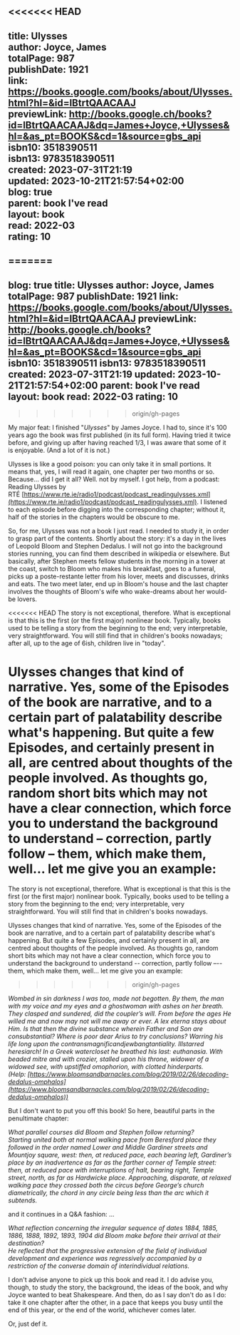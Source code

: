 <<<<<<< HEAD
---  
title: Ulysses  
author: Joyce, James  
totalPage: 987  
publishDate: 1921  
link: https://books.google.com/books/about/Ulysses.html?hl=&id=lBtrtQAACAAJ  
previewLink: http://books.google.ch/books?id=lBtrtQAACAAJ&dq=James+Joyce,+Ulysses&hl=&as_pt=BOOKS&cd=1&source=gbs_api  
isbn10: 3518390511  
isbn13: 9783518390511  
created: 2023-07-31T21:19  
updated: 2023-10-21T21:57:54+02:00  
blog: true  
parent: book I've read  
layout: book  
read: 2022-03  
rating: 10  
---  
=======
---
blog: true
title: Ulysses
author: Joyce, James
totalPage: 987
publishDate: 1921
link: https://books.google.com/books/about/Ulysses.html?hl=&id=lBtrtQAACAAJ
previewLink: http://books.google.ch/books?id=lBtrtQAACAAJ&dq=James+Joyce,+Ulysses&hl=&as_pt=BOOKS&cd=1&source=gbs_api
isbn10: 3518390511
isbn13: 9783518390511
created: 2023-07-31T21:19
updated: 2023-10-21T21:57:54+02:00
parent: book I've read
layout: book
read: 2022-03
rating: 10
---
>>>>>>> origin/gh-pages
  
My major feat: I finished "_Ulysses_" by James Joyce. I had to, since it's 100 years ago the book was first published (in its full form). Having tried it twice before, and giving up after having reached 1/3, I was aware that some of it is enjoyable. (And a lot of it is not.)    
  
Ulysses is like a good poison: you can only take it in small portions. It means that, yes, I will read it again, one chapter per two months or so. Because... did I get it all? Well. not by myself. I got help, from a podcast: Reading Ulysses by RTÉ [https://www.rte.ie/radio1/podcast/podcast_readingulysses.xml](https://www.rte.ie/radio1/podcast/podcast_readingulysses.xml). I listened to each episode before digging into the corresponding chapter; without it, half of the stories in the chapters would be obscure to me.    
  
So, for me, Ulysses was not a book I just read. I needed to study it, in order to grasp part of the contents. Shortly about the story: it's a day in the lives of Leopold Bloom and Stephen Dedalus. I will not go into the background stories running, you can find them described in wikipedia or elsewhere. But basically, after Stephen meets fellow students in the morning in a tower at the coast, switch to Bloom who makes his breakfast, goes to a funeral, picks up a poste-restante letter from his lover, meets and discusses, drinks and eats. The two meet later, end up in Bloom's house and the last chapter involves the thoughts of Bloom's wife who wake-dreams about her would-be lovers.    
  
<<<<<<< HEAD
The story is not exceptional, therefore. What is exceptional is that this is the first (or the first major) nonlinear book. Typically, books used to be telling a story from the beginning to the end; very interpretable, very straightforward. You will still find that in children's books nowadays; after all, up to the age of 6ish, children live in "today".    
  
Ulysses changes that kind of narrative. Yes, some of the Episodes of the book are narrative, and to a certain part of palatability describe what's happening. But quite a few Episodes, and certainly present in all, are centred about thoughts of the people involved. As thoughts go, random short bits which may not have a clear connection, which force you to understand the background to understand – correction, partly follow – them, which make them, well... let me give you an example:    
=======
The story is not exceptional, therefore. What is exceptional is that this is the first (or the first major) nonlinear book. Typically, books used to be telling a story from the beginning to the end; very interpretable, very straightforward. You will still find that in children's books nowadays.    
  
Ulysses changes that kind of narrative. Yes, some of the Episodes of the book are narrative, and to a certain part of palatability describe what's happening. But quite a few Episodes, and certainly present in all, are centred about thoughts of the people involved. As thoughts go, random short bits which may not have a clear connection, which force you to understand the background to understand -- correction, partly follow –--them, which make them, well... let me give you an example:    
>>>>>>> origin/gh-pages
  
_Wombed in sin darkness I was too, made not begotten. By them, the man with my voice and my eyes and a ghostwoman with ashes on her breath. They clasped and sundered, did the coupler’s will. From before the ages He willed me and now may not will me away or ever. A lex eterna stays about Him. Is that then the divine substance wherein Father and Son are consubstantial? Where is poor dear Arius to try conclusions? Warring his life long upon the contransmagnificandjewbangtantiality. Illstarred heresiarch! In a Greek watercloset he breathed his last: euthanasia. With beaded mitre and with crozier, stalled upon his throne, widower of a widowed see, with upstiffed omophorion, with clotted hinderparts.    
(Help: [https://www.bloomsandbarnacles.com/blog/2019/02/26/decoding-dedalus-omphalos](https://www.bloomsandbarnacles.com/blog/2019/02/26/decoding-dedalus-omphalos))_  
  
But I don't want to put you off this book! So here, beautiful parts in the penultimate chapter:    
  
_What parallel courses did Bloom and Stephen follow returning?   
Starting united both at normal walking pace from Beresford place they followed in the order named Lower and Middle Gardiner streets and Mountjoy square, west: then, at reduced pace, each bearing left, Gardiner’s place by an inadvertence as far as the farther corner of Temple street: then, at reduced pace with interruptions of halt, bearing right, Temple street, north, as far as Hardwicke place. Approaching, disparate, at relaxed walking pace they crossed both the circus before George’s church diametrically, the chord in any circle being less than the arc which it subtends._    
  
and it continues in a Q&A fashion: ...    
  
_What reflection concerning the irregular sequence of dates 1884, 1885, 1886, 1888, 1892, 1893, 1904 did Bloom make before their arrival at their destination?    
He reflected that the progressive extension of the field of individual development and experience was regressively accompanied by a restriction of the converse domain of interindividual relations._  
  
I don't advise anyone to pick up this book and read it. I do advise you, though, to study the story, the background, the ideas of the book, and why Joyce wanted to beat Shakespeare. And then, do as I say don't do as I do: take it one chapter after the other, in a pace that keeps you busy until the end of this year, or the end of the world, whichever comes later.     
  
Or, just def it.